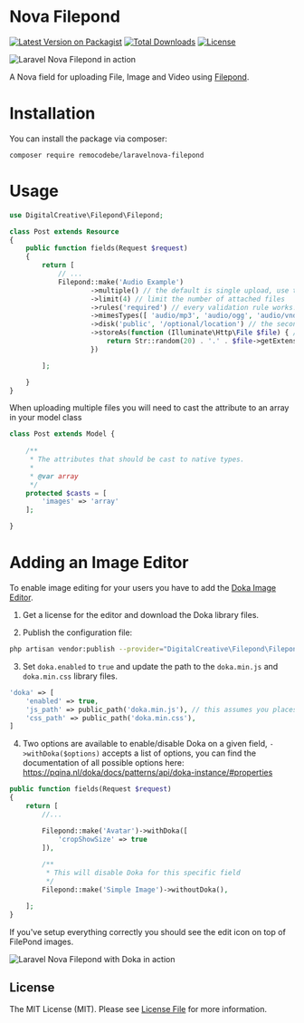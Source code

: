 # Nova Filepond

[![Latest Version on Packagist](https://img.shields.io/packagist/v/digital-creative/nova-filepond)](https://packagist.org/packages/digital-creative/nova-filepond)
[![Total Downloads](https://img.shields.io/packagist/dt/digital-creative/nova-filepond)](https://packagist.org/packages/digital-creative/nova-filepond)
[![License](https://img.shields.io/packagist/l/digital-creative/nova-filepond)](https://github.com/dcasia/nova-filepond/blob/master/LICENSE)

![Laravel Nova Filepond in action](https://raw.githubusercontent.com/dcasia/nova-filepond/master/screenshots/demo-1.gif)

A Nova field for uploading File, Image and Video using [Filepond](https://github.com/pqina/filepond).

# Installation

You can install the package via composer:

```
composer require remocodebe/laravelnova-filepond
```

# Usage

```php
use DigitalCreative\Filepond\Filepond;

class Post extends Resource
{
    public function fields(Request $request)
    {
        return [
            // ...
            Filepond::make('Audio Example')
                    ->multiple() // the default is single upload, use this method to allow multiple uploads
                    ->limit(4) // limit the number of attached files
                    ->rules('required') // every validation rule works!!
                    ->mimesTypes([ 'audio/mp3', 'audio/ogg', 'audio/vnd.wav' ]) // if opmited, accepts anything
                    ->disk('public', '/optional/location') // the second argument instruct the file to be stored into a subfolder
                    ->storeAs(function (Illuminate\Http\File $file) { // this is optional, use in case you need generate custom file names
                        return Str::random(20) . '.' . $file->getExtension();
                    })

        ];

    }
}
```

When uploading multiple files you will need to cast the attribute to an array in your model class

```php
class Post extends Model {
    
    /**
     * The attributes that should be cast to native types.
     *
     * @var array
     */
    protected $casts = [
        'images' => 'array'
    ];

}
```


# Adding an Image Editor

To enable image editing for your users you have to add the [Doka Image Editor](https://pqina.nl/doka/?ref=nova-filepond).

1. Get a license for the editor and download the Doka library files.

2. Publish the configuration file:

```bash
php artisan vendor:publish --provider="DigitalCreative\Filepond\FilepondServiceProvider" --tag="config"
```

3. Set `doka.enabled` to `true` and update the path to the `doka.min.js` and `doka.min.css` library files.

```php
'doka' => [
    'enabled' => true,
    'js_path' => public_path('doka.min.js'), // this assumes you places theses files within your public directory
    'css_path' => public_path('doka.min.css'),
]
```

4. Two options are available to enable/disable Doka on a given field, `->withDoka($options)` accepts a list of options, 
you can find the documentation of all possible options here: https://pqina.nl/doka/docs/patterns/api/doka-instance/#properties

```php
public function fields(Request $request)
{
    return [
        //...

        Filepond::make('Avatar')->withDoka([
            'cropShowSize' => true
        ]),
        
        /**
         * This will disable Doka for this specific field
         */
        Filepond::make('Simple Image')->withoutDoka(),

    ];
}
```

If you've setup everything correctly you should see the edit icon on top of FilePond images.

![Laravel Nova Filepond with Doka in action](https://raw.githubusercontent.com/dcasia/nova-filepond/master/screenshots/demo-2.png)


## License

The MIT License (MIT). Please see [License File](https://raw.githubusercontent.com/dcasia/nova-filepond/master/LICENSE) for more information.
